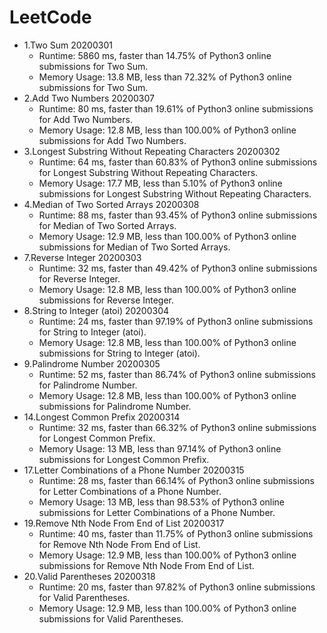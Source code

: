 # LeetCode

- 1.Two Sum 20200301
    - Runtime: 5860 ms, faster than 14.75% of Python3 online submissions for Two Sum.
    - Memory Usage: 13.8 MB, less than 72.32% of Python3 online submissions for Two Sum.
- 2.Add Two Numbers 20200307
    - Runtime: 80 ms, faster than 19.61% of Python3 online submissions for Add Two Numbers.
    - Memory Usage: 12.8 MB, less than 100.00% of Python3 online submissions for Add Two Numbers.
- 3.Longest Substring Without Repeating Characters 20200302
    - Runtime: 64 ms, faster than 60.83% of Python3 online submissions for Longest Substring Without Repeating Characters.
    - Memory Usage: 17.7 MB, less than 5.10% of Python3 online submissions for Longest Substring Without Repeating Characters.
- 4.Median of Two Sorted Arrays 20200308
    - Runtime: 88 ms, faster than 93.45% of Python3 online submissions for Median of Two Sorted Arrays.
    - Memory Usage: 12.9 MB, less than 100.00% of Python3 online submissions for Median of Two Sorted Arrays.
- 7.Reverse Integer 20200303
    - Runtime: 32 ms, faster than 49.42% of Python3 online submissions for Reverse Integer.
    - Memory Usage: 12.8 MB, less than 100.00% of Python3 online submissions for Reverse Integer.
- 8.String to Integer (atoi) 20200304
    - Runtime: 24 ms, faster than 97.19% of Python3 online submissions for String to Integer (atoi).
    - Memory Usage: 12.8 MB, less than 100.00% of Python3 online submissions for String to Integer (atoi).
- 9.Palindrome Number 20200305
    - Runtime: 52 ms, faster than 86.74% of Python3 online submissions for Palindrome Number.
    - Memory Usage: 12.8 MB, less than 100.00% of Python3 online submissions for Palindrome Number.
- 14.Longest Common Prefix 20200314
    - Runtime: 32 ms, faster than 66.32% of Python3 online submissions for Longest Common Prefix.
    - Memory Usage: 13 MB, less than 97.14% of Python3 online submissions for Longest Common Prefix.
- 17.Letter Combinations of a Phone Number 20200315
    - Runtime: 28 ms, faster than 66.14% of Python3 online submissions for Letter Combinations of a Phone Number.
    - Memory Usage: 13 MB, less than 98.53% of Python3 online submissions for Letter Combinations of a Phone Number.
- 19.Remove Nth Node From End of List 20200317
    - Runtime: 40 ms, faster than 11.75% of Python3 online submissions for Remove Nth Node From End of List.
    - Memory Usage: 12.9 MB, less than 100.00% of Python3 online submissions for Remove Nth Node From End of List.
- 20.Valid Parentheses 20200318
    - Runtime: 20 ms, faster than 97.82% of Python3 online submissions for Valid Parentheses.
    - Memory Usage: 12.9 MB, less than 100.00% of Python3 online submissions for Valid Parentheses.
